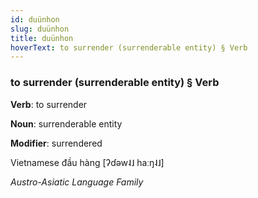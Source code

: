 ```yaml
---
id: duünhon
slug: duünhon
title: duünhon
hoverText: to surrender (surrenderable entity) § Verb
---
```


### to surrender (surrenderable entity) § Verb

**Verb**: to surrender

**Noun**: surrenderable entity

**Modifier**: surrendered

Vietnamese đầu hàng [ʔɗəw˨˩ haːŋ˨˩]

*Austro-Asiatic Language Family*
